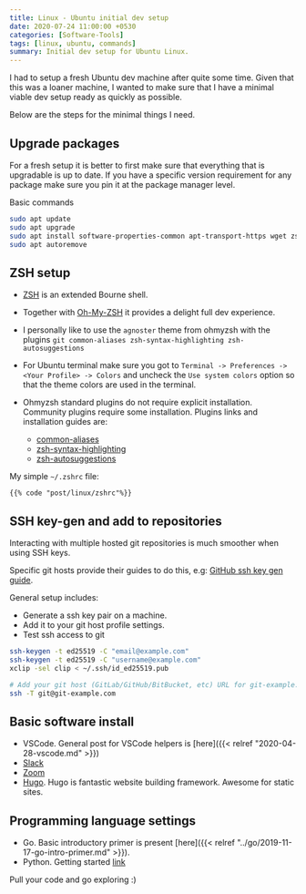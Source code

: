 ```yaml
---
title: Linux - Ubuntu initial dev setup
date: 2020-07-24 11:00:00 +0530
categories: [Software-Tools]
tags: [linux, ubuntu, commands]
summary: Initial dev setup for Ubuntu Linux.
---
```


I had to setup a fresh Ubuntu dev machine after quite some time. Given that this was a loaner machine, I wanted to make sure that I have a minimal viable dev setup ready as quickly as possible.

Below are the steps for the minimal things I need.

## Upgrade packages

For a fresh setup it is better to first make sure that everything that is upgradable is up to date. If you have a specific version requirement for any package make sure you pin it at the package manager level.

Basic commands

```bash
sudo apt update
sudo apt upgrade
sudo apt install software-properties-common apt-transport-https wget zsh git vim tree
sudo apt autoremove
```

## ZSH setup

- [ZSH](https://en.wikipedia.org/wiki/Z_shell) is an extended Bourne shell.
- Together with [Oh-My-ZSH](https://github.com/ohmyzsh/ohmyzsh) it provides a delight full dev experience.
- I personally like to use the `agnoster` theme from ohmyzsh with the plugins `git common-aliases zsh-syntax-highlighting zsh-autosuggestions`
- For Ubuntu terminal make sure you got to `Terminal -> Preferences -> <Your Profile> -> Colors` and uncheck the `Use system colors` option so that the theme colors are used in the terminal.

- Ohmyzsh standard plugins do not require explicit installation. Community plugins require some installation. Plugins links and installation guides are:
  - [common-aliases](https://github.com/ohmyzsh/ohmyzsh/blob/master/plugins/common-aliases/common-aliases.plugin.zsh)
  - [zsh-syntax-highlighting](https://github.com/zsh-users/zsh-syntax-highlighting)
  - [zsh-autosuggestions](https://github.com/zsh-users/zsh-autosuggestions)

My simple `~/.zshrc` file:

```shell
{{% code "post/linux/zshrc"%}}
```

## SSH key-gen and add to repositories

Interacting with multiple hosted git repositories is much smoother when using SSH keys.

Specific git hosts provide their guides to do this, e.g: [GitHub ssh key gen guide](https://docs.github.com/en/github/authenticating-to-github/generating-a-new-ssh-key-and-adding-it-to-the-ssh-agent).

General setup includes:

- Generate a ssh key pair on a machine.
- Add it to your git host profile settings.
- Test ssh access to git

```bash
ssh-keygen -t ed25519 -C "email@example.com"
ssh-keygen -t ed25519 -C "username@example.com"
xclip -sel clip < ~/.ssh/id_ed25519.pub

# Add your git host (GitLab/GitHub/BitBucket, etc) URL for git-example.com
ssh -T git@git-example.com
```

## Basic software install

- VSCode. General post for VSCode helpers is [here]({{< relref "2020-04-28-vscode.md" >}})
- [Slack](https://slack.com)
- [Zoom](https://zoom.us/)
- [Hugo](https://gohugo.io/getting-started/installing/). Hugo is fantastic website building framework. Awesome for static sites.

## Programming language settings

- Go. Basic introductory primer is present [here]({{< relref "../go/2019-11-17-go-intro-primer.md" >}}).
- Python. Getting started [link](https://www.python.org/about/gettingstarted/)

Pull your code and go exploring :)
